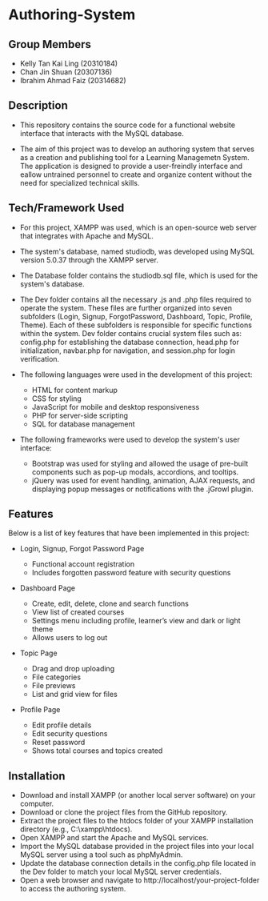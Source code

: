 # Authoring-System
## Group Members
  - Kelly Tan Kai Ling (20310184)
  - Chan Jin Shuan (20307136)
  - Ibrahim Ahmad Faiz (20314682)

## Description

- This repository contains the source code for a functional website interface that interacts with the MySQL database. 

- The aim of this project was to develop an authoring system that serves as a creation and publishing tool for a Learning Managemetn System. The application is designed to provide a user-freindly interface and eallow untrained personnel to create and organize content without the need for specialized technical skills.

## Tech/Framework Used

- For this project, XAMPP was used, which is an open-source web server that integrates with Apache and MySQL. 

- The system's database, named studiodb, was developed using MySQL version 5.0.37 through the XAMPP server.

- The Database folder contains the studiodb.sql file, which is used for the system's database.

- The Dev folder contains all the necessary .js and .php files required to operate the system. These files are further organized into seven subfolders (Login, Signup, ForgotPassword, Dashboard, Topic, Profile, Theme). Each of these subfolders is responsible for specific functions within the system. Dev folder contains crucial system files such as: config.php for establishing the database connection, head.php for initialization, navbar.php for navigation, and session.php for login verification.

- The following languages were used in the development of this project:

	- HTML for content markup
	- CSS for styling
	- JavaScript for mobile and desktop responsiveness
	- PHP for server-side scripting
	- SQL for database management

- The following frameworks were used to develop the system's user interface:

	- Bootstrap was used for styling and allowed the usage of pre-built components such as pop-up modals, accordions, and tooltips.
	- jQuery was used for event handling, animation, AJAX requests, and displaying popup messages or notifications with the .jGrowl plugin.


## Features

Below is a list of key features that have been implemented in this project:

- Login, Signup, Forgot Password Page
	- Functional account registration
	- Includes forgotten password feature with security questions

- Dashboard Page
	- Create, edit, delete, clone and search functions
	- View list of created courses
	- Settings menu including profile, learner’s view and dark or light theme
	- Allows users to log out
	
- Topic Page
	- Drag and drop uploading
	- File categories
	- File previews
	- List and grid view for files
	
- Profile Page
	- Edit profile details
	- Edit security questions
	- Reset password
	- Shows total courses and topics created


## Installation

- Download and install XAMPP (or another local server software) on your computer.
- Download or clone the project files from the GitHub repository.
- Extract the project files to the htdocs folder of your XAMPP installation directory (e.g., C:\xampp\htdocs).
- Open XAMPP and start the Apache and MySQL services.
- Import the MySQL database provided in the project files into your local MySQL server using a tool such as phpMyAdmin.
- Update the database connection details in the config.php file located in the Dev folder to match your local MySQL server credentials.
- Open a web browser and navigate to http://localhost/your-project-folder to access the authoring system.


